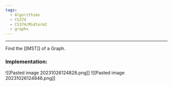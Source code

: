 ```yaml
---
tags:
  - Algorithims
  - CS374
  - CS374/Midterm2
  - graphs
---
```

---
Find the [[MST]] of a Graph.

### Implementation:
![[Pasted image 20231026124828.png]]
![[Pasted image 20231026124846.png]]
